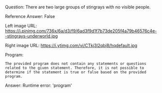 Question: There are two large groups of stingrays with no visible people.

Reference Answer: False

Left image URL: https://i.pinimg.com/736x/6a/d3/f9/6ad3f9d1f7b73de205f4a79b46576c4e--stingrays-underworld.jpg

Right image URL: https://i.ytimg.com/vi/CTkj3l2qbj8/hqdefault.jpg

Program:

```
The provided program does not contain any statements or questions related to the given statement. Therefore, it is not possible to determine if the statement is true or false based on the provided program.
```
Answer: Runtime error: 'program'

